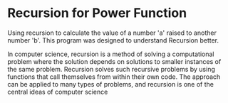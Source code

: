 # Recursion for Power Function
Using recursion to calculate the value of a number 'a' raised to another number 'b'. This program was designed to understand Recursion better.

In computer science, recursion is a method of solving a computational problem where the solution depends on solutions to smaller instances of the same problem. Recursion solves such recursive problems by using functions that call themselves from within their own code. The approach can be applied to many types of problems, and recursion is one of the central ideas of computer science
